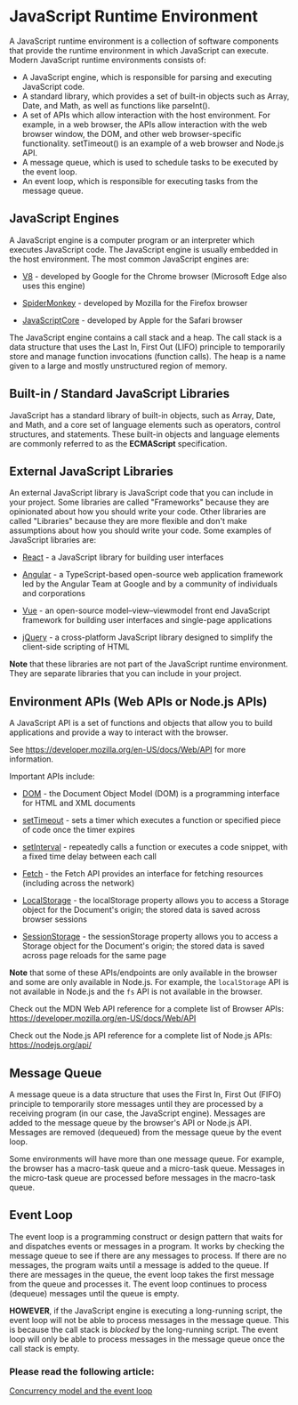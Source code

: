 # JavaScript Runtime Environment

A JavaScript runtime environment is a collection of software components that provide the runtime environment in which JavaScript can execute. Modern JavaScript runtime environments consists of:

-   A JavaScript engine, which is responsible for parsing and executing JavaScript code.
-   A standard library, which provides a set of built-in objects such as Array, Date, and Math, as well as functions like parseInt().
-   A set of APIs which allow interaction with the host environment. For example, in a web browser, the APIs allow interaction with the web browser window, the DOM, and other web browser-specific functionality. setTimeout() is an example of a web browser and Node.js API.
-   A message queue, which is used to schedule tasks to be executed by the event loop.
-   An event loop, which is responsible for executing tasks from the message queue.

## JavaScript Engines

A JavaScript engine is a computer program or an interpreter which executes JavaScript code. The JavaScript engine is usually embedded in the host environment. The most common JavaScript engines are:

-   [V8](https://v8.dev/) - developed by Google for the Chrome browser (Microsoft Edge also uses this engine)

-   [SpiderMonkey](https://spidermonkey.dev/) - developed by Mozilla for the Firefox browser

-   [JavaScriptCore](https://developer.apple.com/documentation/javascriptcore) - developed by Apple for the Safari browser

The JavaScript engine contains a call stack and a heap. The call stack is a data structure that uses the Last In, First Out (LIFO) principle to temporarily store and manage function invocations (function calls). The heap is a name given to a large and mostly unstructured region of memory.

## Built-in / Standard JavaScript Libraries

JavaScript has a standard library of built-in objects, such as Array, Date, and Math, and a core set of language elements such as operators, control structures, and statements. These built-in objects and language elements are commonly referred to as the **ECMAScript** specification.

## External JavaScript Libraries

An external JavaScript library is JavaScript code that you can include in your project. Some libraries are called "Frameworks" because they are opinionated about how you should write your code. Other libraries are called "Libraries" because they are more flexible and don't make assumptions about how you should write your code. Some examples of JavaScript libraries are:

-   [React](https://reactjs.org/) - a JavaScript library for building user interfaces

-   [Angular](https://angular.io/) - a TypeScript-based open-source web application framework led by the Angular Team at Google and by a community of individuals and corporations

-   [Vue](https://vuejs.org/) - an open-source model–view–viewmodel front end JavaScript framework for building user interfaces and single-page applications

-   [jQuery](https://jquery.com/) - a cross-platform JavaScript library designed to simplify the client-side scripting of HTML

**Note** that these libraries are not part of the JavaScript runtime environment. They are separate libraries that you can include in your project.

## Environment APIs (Web APIs or Node.js APIs)

A JavaScript API is a set of functions and objects that allow you to build applications and provide a way to interact with the browser.

See https://developer.mozilla.org/en-US/docs/Web/API for more information.

Important APIs include:

-   [DOM](https://developer.mozilla.org/en-US/docs/Web/API/Document_Object_Model) - the Document Object Model (DOM) is a programming interface for HTML and XML documents

-   [setTimeout](https://developer.mozilla.org/en-US/docs/Web/API/WindowOrWorkerGlobalScope/setTimeout) - sets a timer which executes a function or specified piece of code once the timer expires

-   [setInterval](https://developer.mozilla.org/en-US/docs/Web/API/WindowOrWorkerGlobalScope/setInterval) - repeatedly calls a function or executes a code snippet, with a fixed time delay between each call

-   [Fetch](https://developer.mozilla.org/en-US/docs/Web/API/Fetch_API) - the Fetch API provides an interface for fetching resources (including across the network)

-   [LocalStorage](https://developer.mozilla.org/en-US/docs/Web/API/Window/localStorage) - the localStorage property allows you to access a Storage object for the Document's origin; the stored data is saved across browser sessions

-   [SessionStorage](https://developer.mozilla.org/en-US/docs/Web/API/Window/sessionStorage) - the sessionStorage property allows you to access a Storage object for the Document's origin; the stored data is saved across page reloads for the same page

**Note** that some of these APIs/endpoints are only available in the browser and some are only available in Node.js. For example, the `localStorage` API is not available in Node.js and the `fs` API is not available in the browser.

Check out the MDN Web API reference for a complete list of Browser APIs: https://developer.mozilla.org/en-US/docs/Web/API

Check out the Node.js API reference for a complete list of Node.js APIs: https://nodejs.org/api/

## Message Queue

A message queue is a data structure that uses the First In, First Out (FIFO) principle to temporarily store messages until they are processed by a receiving program (in our case, the JavaScript engine). Messages are added to the message queue by the browser's API or Node.js API. Messages are removed (dequeued) from the message queue by the event loop.

Some environments will have more than one message queue. For example, the browser has a macro-task queue and a micro-task queue. Messages in the micro-task queue are processed before messages in the macro-task queue.

## Event Loop

The event loop is a programming construct or design pattern that waits for and dispatches events or messages in a program. It works by checking the message queue to see if there are any messages to process. If there are no messages, the program waits until a message is added to the queue. If there are messages in the queue, the event loop takes the first message from the queue and processes it. The event loop continues to process (dequeue) messages until the queue is empty.

**HOWEVER**, if the JavaScript engine is executing a long-running script, the event loop will not be able to process messages in the message queue. This is because the call stack is _blocked_ by the long-running script. The event loop will only be able to process messages in the message queue once the call stack is empty.

### Please read the following article:

[Concurrency model and the event loop](https://developer.mozilla.org/en-US/docs/Web/JavaScript/EventLoop)
